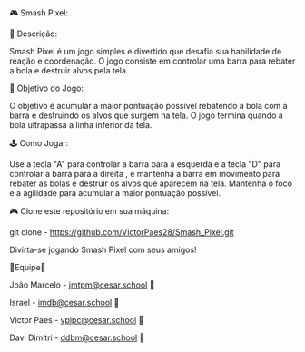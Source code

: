 🎮 Smash Pixel:

📄 Descrição:

Smash Pixel é um jogo simples e divertido que desafia sua habilidade de reação e coordenação. O jogo consiste em controlar uma barra para rebater a bola e destruir alvos pela tela.

🎯 Objetivo do Jogo:

O objetivo é acumular a maior pontuação possível rebatendo a bola com a barra e destruindo os alvos que surgem na tela. O jogo termina quando a bola ultrapassa a linha inferior da tela.

🕹️ Como Jogar:

Use a tecla "A" para controlar a barra para a esquerda e a tecla "D" para controlar a barra para a direita , e
mantenha a barra em movimento para rebater as bolas e destruir os alvos que aparecem na tela.
Mantenha o foco e a agilidade para acumular a maior pontuação possível.

🎮 Clone este repositório em sua máquina:

git clone - https://github.com/VictorPaes28/Smash_Pixel.git

Divirta-se jogando Smash Pixel com seus amigos!


👤Equipe👤

João Marcelo - jmtpm@cesar.school 📩

Israel -  imdb@cesar.school 📩

Victor Paes - vplpc@cesar.school 📩

Davi Dimitri - ddbm@cesar.school 📩

